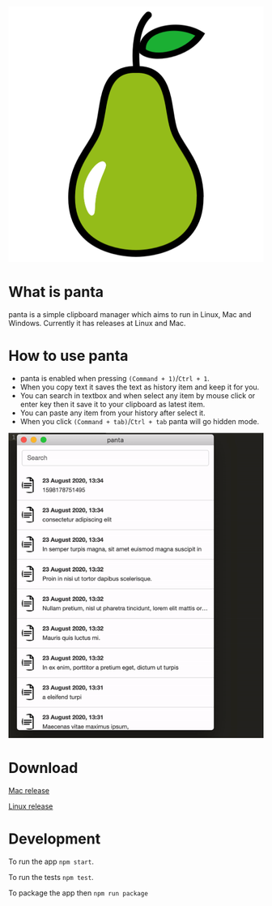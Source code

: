 ![panta logo](https://raw.githubusercontent.com/muzir/panta/master/build/icon.png "panta logo")

# What is panta
panta is a simple clipboard manager which aims to run in Linux, Mac and Windows. Currently it has releases at Linux and Mac. 

# How to use panta

- panta is enabled when pressing `(Command + 1)`/`Ctrl + 1`. 
- When you copy text it saves the text as history item and keep it for you. 
- You can search in textbox and when select any item by mouse click or enter key then it save it to your clipboard as latest item. 
- You can paste any item from your history after select it. 
- When you click `(Command + tab)`/`Ctrl + tab` panta will go hidden mode.

![](https://raw.githubusercontent.com/muzir/panta/master/assets/gif/panta_how_to.gif "How to use panta")

# Download

[Mac release](https://github.com/muzir/panta/releases/download/v0.1.5/panta-0.1.5.dmg "Mac release")

[Linux release](https://github.com/muzir/panta/releases/download/v0.1.5/panta_0.1.5_amd64.deb "Linux release")


# Development

To run the app `npm start`.

To run the tests `npm test`.

To package the app then `npm run package`
